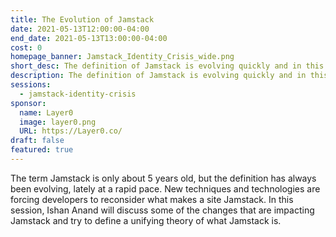 ```yaml
---
title: The Evolution of Jamstack
date: 2021-05-13T12:00:00-04:00
end_date: 2021-05-13T13:00:00-04:00
cost: 0
homepage_banner: Jamstack_Identity_Crisis_wide.png
short_desc: The definition of Jamstack is evolving quickly and in this free session, Ishan Anand will look at what is driving this change and share a unifying theory of what Jamstack is.
description: The definition of Jamstack is evolving quickly and in this free session, Ishan Anand will look at what is driving this change and share a unifying theory of what Jamstack is.
sessions:
  - jamstack-identity-crisis
sponsor:
  name: Layer0
  image: layer0.png
  URL: https://Layer0.co/
draft: false
featured: true
---
```


The term Jamstack is only about 5 years old, but the definition has always been evolving, lately at a rapid pace. New techniques and technologies are forcing developers to reconsider what makes a site Jamstack. In this session, Ishan Anand will discuss some of the changes that are impacting Jamstack and try to define a unifying theory of what Jamstack is.

